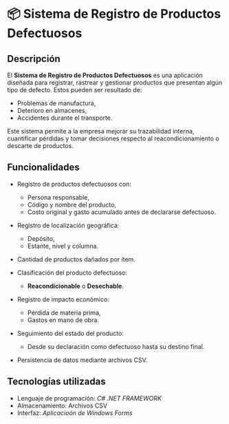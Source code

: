 
# 📦 Sistema de Registro de Productos Defectuosos

## Descripción

El **Sistema de Registro de Productos Defectuosos** es una aplicación diseñada para registrar, rastrear y gestionar productos que presentan algún tipo de defecto. Estos pueden ser resultado de:

- Problemas de manufactura,
- Deterioro en almacenes,
- Accidentes durante el transporte.

Este sistema permite a la empresa mejorar su trazabilidad interna, cuantificar pérdidas y tomar decisiones respecto al reacondicionamiento o descarte de productos.

## Funcionalidades

- Registro de productos defectuosos con:
  - Persona responsable,
  - Código y nombre del producto,
  - Costo original y gasto acumulado antes de declararse defectuoso.

- Registro de localización geográfica:
  - Depósito,
  - Estante, nivel y columna.

- Cantidad de productos dañados por ítem.

- Clasificación del producto defectuoso:
  - **Reacondicionable** o **Desechable**.

- Registro de impacto económico:
  - Pérdida de materia prima,
  - Gastos en mano de obra.

- Seguimiento del estado del producto:
  - Desde su declaración como defectuoso hasta su destino final.

- Persistencia de datos mediante archivos CSV.

## Tecnologías utilizadas

- Lenguaje de programación: *C# .NET FRAMEWORK*
- Almacenamiento: Archivos CSV
- Interfaz: *Aplicacioón de Windows Forms*


